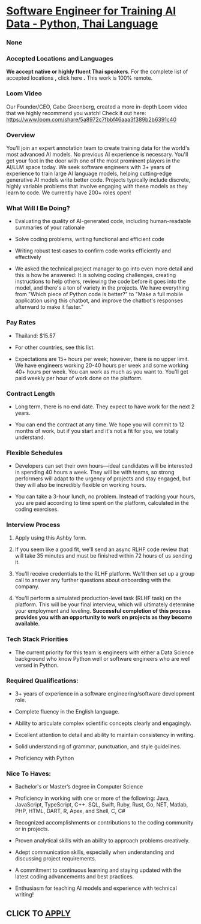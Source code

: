 # [Software Engineer for Training AI Data - Python, Thai Language](https://www.remotewlb.com/apply/software-engineer-for-training-ai-data-python-thai-language)  
### None  
####  

### **Accepted Locations and Languages**

 **We accept native or highly fluent Thai speakers**. For the complete list of accepted locations **,** click here **.** This work is 100% remote.

###  **Loom Video**

Our Founder/CEO, Gabe Greenberg, created a more in-depth Loom video that we highly recommend you watch! Check it out here: https://www.loom.com/share/5a8972c7fbbf46aaa3f389b2b6391c40

###  **Overview**

You’ll join an expert annotation team to create training data for the world's most advanced AI models. No previous AI experience is necessary. You'll get your foot in the door with one of the most prominent players in the AI/LLM space today. We seek software engineers with 3+ years of experience to train large AI language models, helping cutting-edge generative AI models write better code. Projects typically include discrete, highly variable problems that involve engaging with these models as they learn to code. We currently have 200+ roles open!

###  **What Will I Be Doing?**

  * Evaluating the quality of AI-generated code, including human-readable summaries of your rationale

  * Solve coding problems, writing functional and efficient code

  * Writing robust test cases to confirm code works efficiently and effectively

  * We asked the technical project manager to go into even more detail and this is how he answered: It is solving coding challenges, creating instructions to help others, reviewing the code before it goes into the model, and there's a ton of variety in the projects. We have everything from "Which piece of Python code is better?" to "Make a full mobile application using this chatbot, and improve the chatbot's responses afterward to make it faster."

###  **Pay Rates**

  * Thailand: $15.57

  * For other countries, see this list.

  * Expectations are 15+ hours per week; however, there is no upper limit. We have engineers working 20-40 hours per week and some working 40+ hours per week. You can work as much as you want to. You'll get paid weekly per hour of work done on the platform.

###  **Contract Length**

  * Long term, there is no end date. They expect to have work for the next 2 years.

  * You can end the contract at any time. We hope you will commit to 12 months of work, but if you start and it's not a fit for you, we totally understand. 

### **Flexible Schedules**

  * Developers can set their own hours—ideal candidates will be interested in spending 40 hours a week. They will be with teams, so strong performers will adapt to the urgency of projects and stay engaged, but they will also be incredibly flexible on working hours. 

  * You can take a 3-hour lunch, no problem. Instead of tracking your hours, you are paid according to time spent on the platform, calculated in the coding exercises. 

### **Interview Process**

  1. Apply using this Ashby form.

  2. If you seem like a good fit, we'll send an async RLHF code review that will take 35 minutes and must be finished within 72 hours of us sending it.

  3. You'll receive credentials to the RLHF platform. We'll then set up a group call to answer any further questions about onboarding with the company.

  4. You'll perform a simulated production-level task (RLHF task) on the platform. This will be your final interview, which will ultimately determine your employment and leveling. **Successful completion of this process provides you with an opportunity to work on projects as they become available.**

###  **Tech Stack Priorities**

  * The current priority for this team is engineers with either a Data Science background who know Python well or software engineers who are well versed in Python.

###  **Required Qualifications:**

  * 3+ years of experience in a software engineering/software development role.

  * Complete fluency in the English language.

  * Ability to articulate complex scientific concepts clearly and engagingly.

  * Excellent attention to detail and ability to maintain consistency in writing.

  * Solid understanding of grammar, punctuation, and style guidelines.

  * Proficiency with Python

###  **Nice To Haves:**

  * Bachelor's or Master’s degree in Computer Science

  * Proficiency in working with one or more of the following: Java, JavaScript, TypeScript, C++. SQL, Swift, Ruby, Rust, Go, NET, Matlab, PHP, HTML, DART, R, Apex, and Shell, C, C#

  * Recognized accomplishments or contributions to the coding community or in projects.

  * Proven analytical skills with an ability to approach problems creatively.

  * Adept communication skills, especially when understanding and discussing project requirements.

  * A commitment to continuous learning and staying updated with the latest coding advancements and best practices.

  * Enthusiasm for teaching AI models and experience with technical writing!

  
## CLICK TO [APPLY](https://www.remotewlb.com/apply/software-engineer-for-training-ai-data-python-thai-language)

